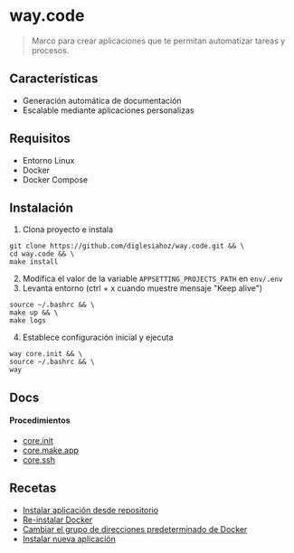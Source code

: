 # way.code

> Marco para crear aplicaciones que te permitan automatizar tareas y procesos.

## Características

* Generación automática de documentación
* Escalable mediante aplicaciones personalizas

## Requisitos

* Entorno Linux
* Docker
* Docker Compose

## Instalación

1. Clona proyecto e instala
```console
git clone https://github.com/diglesiahoz/way.code.git && \
cd way.code && \
make install
```
2. Modifica el valor de la variable ```APPSETTING_PROJECTS_PATH``` en ```env/.env```
3. Levanta entorno (ctrl + x cuando muestre mensaje "Keep alive")
```console
source ~/.bashrc && \
make up && \
make logs
```
4. Establece configuración inicial y ejecuta
```console
way core.init && \
source ~/.bashrc && \
way
```

## Docs

#### Procedimientos

* [core.init](docs/auto_generated--proc--core.init.md)
* [core.make.app](docs/auto_generated--proc--core.make.app.md)
* [core.ssh](docs/auto_generated--proc--core.ssh.md)
## Recetas

* [Instalar aplicación desde repositorio](docs/auto_generated--proc--core.init--recipe1--instalar_aplicaci_n_desde_repositorio.md)
* [Re-instalar Docker](docs/auto_generated--proc--core.init--recipe2--re_instalar_docker.md)
* [Cambiar el grupo de direcciones predeterminado de Docker](docs/auto_generated--proc--core.init--recipe3--cambiar_el_grupo_de_direcciones_predeterminado_de_docker.md)
* [Instalar nueva aplicación](docs/auto_generated--proc--core.make.app--recipe1--instalar_nueva_aplicaci_n.md)
